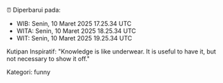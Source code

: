 ⏰ Diperbarui pada:
- WIB: Senin, 10 Maret 2025 17.25.34 UTC
- WITA: Senin, 10 Maret 2025 18.25.34 UTC
- WIT: Senin, 10 Maret 2025 19.25.34 UTC

Kutipan Inspiratif:
"Knowledge is like underwear. It is useful to have it, but not necessary to show it off."


Kategori: funny

